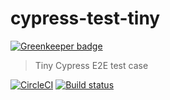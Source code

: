 # cypress-test-tiny

[![Greenkeeper badge](https://badges.greenkeeper.io/cypress-io/cypress-test-tiny.svg)](https://greenkeeper.io/)

> Tiny Cypress E2E test case

[![CircleCI](https://circleci.com/gh/cypress-io/cypress-test-tiny.svg?style=svg)](https://circleci.com/gh/cypress-io/cypress-test-tiny)
[![Build status](https://ci.appveyor.com/api/projects/status/bpwo4jpue61xsbi5?svg=true)](https://ci.appveyor.com/project/cypress-io/cypress-test-tiny)
